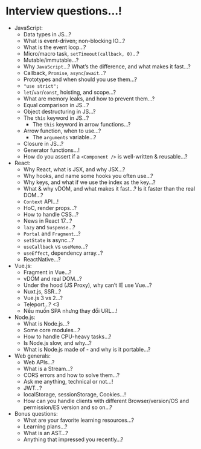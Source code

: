 # Interview questions…!

- JavaScript:
    - Data types in JS…?
    - What is event-driven; non-blocking IO…?
    - What is the event loop…?
    - Micro/macro task, `setTimeout(callback, 0)`…?
    - Mutable/immutable…?
    - Why `JavaScript`…?
    What’s the difference, and what makes it fast…?
    - Callback, `Promise`, `async`/`await`…?
    - Prototypes and when should you use them…?
    - `"use strict";`
    - `let`/`var`/`const`, hoisting, and scope…?
    - What are memory leaks, and how to prevent them…?
    - Equal comparison in JS…?
    - Object destructuring in JS…?
    - The `this` keyword in JS…?
        - The `this` keyword in arrow functions…?
    - Arrow function, when to use…?
        - The `arguments` variable…?
    - Closure in JS…?
    - Generator functions…!
    - How do you assert if a `<Component />` is well-written & reusable…?
- React:
    - Why React, what is JSX, and why JSX…?
    - Why hooks, and name some hooks you often use…?
    - Why keys, and what if we use the index as the key…?
    - What & why vDOM, and what makes it fast…?
    Is it faster than the real DOM…?
    - `Context` API…!
    - HoC, render props…?
    - How to handle CSS…?
    - News in React 17…?
    - `lazy` and `Suspense`…?
    - `Portal` and `Fragment`…?
    - `setState` is async…?
    - `useCallback` vs `useMemo`…?
    - `useEffect`, dependency array…?
    - ReactNative…?
- Vue.js:
    - Fragment in Vue…?
    - vDOM and real DOM…?
    - Under the hood (JS Proxy), why can’t IE use Vue…?
    - Nuxt.js, SSR…?
    - Vue.js 3 vs 2…?
    - Teleport...? <3
    - Nếu muốn SPA nhưng thay đổi URL...!
- Node.js:
    - What is Node.js…?
    - Some core modules…?
    - How to handle CPU-heavy tasks…?
    - Is Node.js slow, and why…?
    - What is Node.js made of - and why is it portable…?
- Web generals:
    - Web APIs…?
    - What is a Stream...?
    - CORS errors and how to solve them…?
    - Ask me anything, technical or not...!
    - JWT...?
    - localStorage, sessionStorage, Cookies...!
    - How can you handle clients with different Browser/version/OS and permission/ES version and so on...?
- Bonus questions:
    - What are your favorite learning resources…?
    - Learning plans…?
    - What is an AST…?
    - Anything that impressed you recently…?